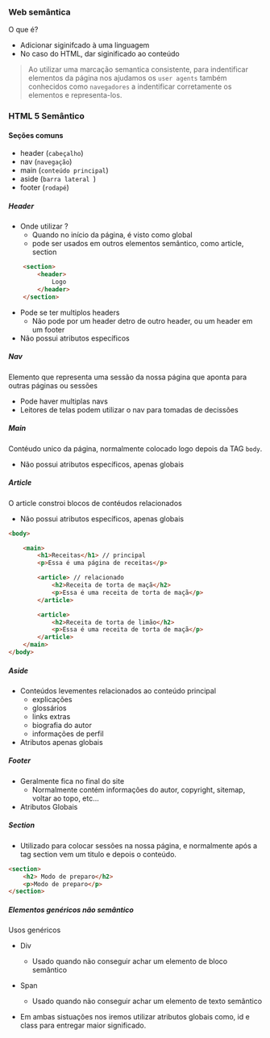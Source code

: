 ### Web semântica

O que é?
- Adicionar siginifcado à uma linguagem
- No caso do HTML, dar siginificado ao conteúdo

> Ao utilizar uma marcação semantica consistente, para indentificar elementos da página nos ajudamos os ```user agents``` também conhecidos como ```navegadores``` a indentificar corretamente os elementos e representa-los.

### HTML 5 Semântico

#### Seções comuns
- header (```cabeçalho```)
- nav (```navegação```)
- main (```conteúdo principal```)
- aside (```barra lateral ```)
- footer (```rodapé```)


##### Header
- Onde utilizar ?
    - Quando no início da página, é visto como global
    - pode ser usados em outros elementos semântico, como article, section
```html
    <section>
        <header>
            Logo 
        </header>
    </section>
```
- Pode se ter multiplos headers
    - Não pode por um header detro de outro header, ou um header em um footer
- Não possui atributos específicos 


##### Nav
Elemento que representa uma sessão da nossa página que aponta para outras páginas ou sessões  

- Pode haver multiplas navs
- Leitores de telas podem utilizar o nav para tomadas de decissões

##### Main
Contéudo unico da página, normalmente colocado logo depois da TAG ```body```.

- Não possui atributos específicos, apenas globais

##### Article
O article constroi blocos de contéudos relacionados

- Não possui atributos específicos, apenas globais  


```html
<body>

    <main>
        <h1>Receitas</h1> // principal
        <p>Essa é uma página de receitas</p>

        <article> // relacionado
            <h2>Receita de torta de maçã</h2>
            <p>Essa é uma receita de torta de maçã</p>
        </article>

        <article>
            <h2>Receita de torta de limão</h2>
            <p>Essa é uma receita de torta de maçã</p>
        </article>
    </main>
</body>
```

##### Aside
- Conteúdos levementes relacionados ao conteúdo principal
    - explicações
    - glossários
    - links extras 
    - biografia do autor
    - informações de perfil
- Atributos apenas globais

##### Footer
- Geralmente fica no final do site
    - Normalmente contém informações do autor, copyright, sitemap, voltar ao topo, etc...
- Atributos Globais

##### Section
- Utilizado para colocar sessões na nossa página, e normalmente após a tag section vem um titulo e depois o conteúdo.

```html
<section>
    <h2> Modo de preparo</h2>
    <p>Modo de preparo</p>
</section>  
```

##### Elementos genéricos não semântico
Usos genéricos

- Div
    - Usado quando não conseguir achar um elemento de bloco semântico
- Span
    - Usado quando não conseguir achar um elemento de texto semântico

- Em ambas sistuações nos iremos utilizar atributos globais como, id e class para entregar maior significado.



